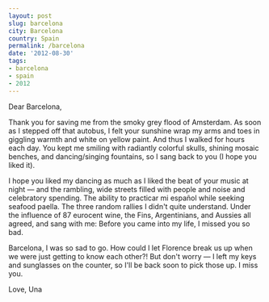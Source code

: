 ```yaml
---
layout: post
slug: barcelona
city: Barcelona
country: Spain
permalink: /barcelona
date: '2012-08-30'
tags:
- barcelona
- spain
- 2012
---
```

Dear Barcelona,

Thank you for saving me from the smoky grey flood of Amsterdam. As soon as I stepped off that autobus, I felt your sunshine wrap my arms and toes in giggling warmth and white on yellow paint. And thus I walked for hours each day. You kept me smiling with radiantly colorful skulls, shining mosaic benches, and dancing/singing fountains, so I sang back to you (I hope you liked it).

I hope you liked my dancing as much as I liked the beat of your music at night — and the rambling, wide streets filled with people and noise and celebratory spending. The ability to practicar mi español while seeking seafood paella. The three random rallies I didn't quite understand. Under the influence of 87 eurocent wine, the Fins, Argentinians, and Aussies all agreed, and sang with me: Before you came into my life, I missed you so bad.

Barcelona, I was so sad to go. How could I let Florence break us up when we were just getting to know each other?! But don't worry — I left my keys and sunglasses on the counter, so I'll be back soon to pick those up. I miss you.

Love,
Una

<script type="text/javascript">
  WebFontConfig = {
    google: { families: [ 'Pompiere::latin' ] }
  };
  (function() {
    var wf = document.createElement('script');
    wf.src = ('https:' == document.location.protocol ? 'https' : 'http') +
      '://ajax.googleapis.com/ajax/libs/webfont/1/webfont.js';
    wf.type = 'text/javascript';
    wf.async = 'true';
    var s = document.getElementsByTagName('script')[0];
    s.parentNode.insertBefore(wf, s);
  })(); </script>
